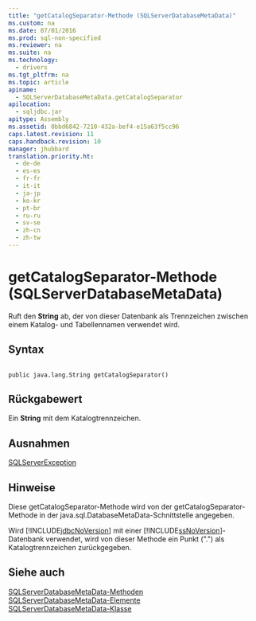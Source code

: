 ```yaml
---
title: "getCatalogSeparator-Methode (SQLServerDatabaseMetaData)"
ms.custom: na
ms.date: 07/01/2016
ms.prod: sql-non-specified
ms.reviewer: na
ms.suite: na
ms.technology: 
  - drivers
ms.tgt_pltfrm: na
ms.topic: article
apiname: 
  - SQLServerDatabaseMetaData.getCatalogSeparator
apilocation: 
  - sqljdbc.jar
apitype: Assembly
ms.assetid: 0bbd6842-7210-432a-bef4-e15a63f5cc96
caps.latest.revision: 11
caps.handback.revision: 10
manager: jhubbard
translation.priority.ht: 
  - de-de
  - es-es
  - fr-fr
  - it-it
  - ja-jp
  - ko-kr
  - pt-br
  - ru-ru
  - sv-se
  - zh-cn
  - zh-tw
---
```

# getCatalogSeparator-Methode (SQLServerDatabaseMetaData)
  Ruft den **String** ab, der von dieser Datenbank als Trennzeichen zwischen einem Katalog\- und Tabellennamen verwendet wird.  
  
## Syntax  
  
```  
  
public java.lang.String getCatalogSeparator()  
```  
  
## Rückgabewert  
 Ein **String** mit dem Katalogtrennzeichen.  
  
## Ausnahmen  
 [SQLServerException](../content/SQLServerException-Class.md)  
  
## Hinweise  
 Diese getCatalogSeparator\-Methode wird von der getCatalogSeparator\-Methode in der java.sql.DatabaseMetaData\-Schnittstelle angegeben.  
  
 Wird [!INCLUDE[jdbcNoVersion](../content/includes/jdbcNoVersion_md.md)] mit einer [!INCLUDE[ssNoVersion](../content/includes/ssNoVersion_md.md)]\-Datenbank verwendet, wird von dieser Methode ein Punkt \("."\) als Katalogtrennzeichen zurückgegeben.  
  
## Siehe auch  
 [SQLServerDatabaseMetaData-Methoden](../content/SQLServerDatabaseMetaData-Methods.md)   
 [SQLServerDatabaseMetaData-Elemente](../content/SQLServerDatabaseMetaData-Members.md)   
 [SQLServerDatabaseMetaData-Klasse](../content/SQLServerDatabaseMetaData-Class.md)  
  
  